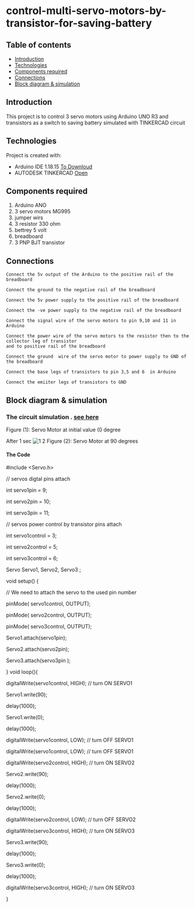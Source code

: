 # control-multi-servo-motors-by-transistor-for-saving-battery



## Table of contents
* [Introduction](#Introduction)
* [Technologies](#technologies)
* [Components required](#Components-required)
* [Connections](#Connections)
* [Block diagram & simulation ](#Block-diagram-&-simulation)



## Introduction
This project is to control 3 servo motors using Arduino UNO R3 and transistors as a switch to saving battery  simulated with TINKERCAD circuit

## Technologies
Project is created with:
* Arduino IDE 1.18.15 [To Downloud](https://www.arduino.cc/en/software)
* AUTODESK TINKERCAD [Open](https://www.tinkercad.com/)
	
## Components required
1. Arduino ANO
2. 3 servo motors MG995
3. jumper wirs
4. 3 resistor 330 ohm 
5. bettrey  5 volt
6. breadboard
7. 3 PNP BJT transistor 

## Connections

    Connect the 5v output of the Arduino to the positive rail of the breadboard

    Connect the ground to the negative rail of the breadboard
    
    Connect the 5v power supply to the positive rail of the breadboard

    Connect the -ve power supply to the negative rail of the breadboard
    
    Connect the signal wire of the servo motors to pin 9,10 and 11 in Arduino
    
    Connect the power wire of the servo motors to the resistor then to the collector leg of transistor
    and to positive rail of the breadboard
    
    Connect the ground  wire of the servo motor to power supply to GND of the breadboard
    
    Connect the base legs of transistors to pin 3,5 and 6  in Arduino
    
    Connect the emiiter legs of transistors to GND
    


## Block diagram & simulation
### The circuit simulation  . [see here](https://www.tinkercad.com/things/1wRWSsRh1OS-control-multi-servo-motors-by-transistor-for-saving-battery/editel)



Figure (1): Servo Motor at initial value (0 degree

After 1 sec
![1 2](https://user-images.githubusercontent.com/64277741/122783332-24ea0a80-d2ba-11eb-81ef-cee1f5e9950c.PNG)
Figure (2): Servo Motor at 90 degrees 

#### The Code 

#include <Servo.h>

// servos digtal pins attach 

int servo1pin = 9;

int servo2pin = 10; 

int servo3pin = 11; 

// servos power control by transistor pins attach 

int servo1control = 3; 

int servo2control = 5;

int servo3control = 6;

Servo Servo1, Servo2, Servo3 ;

void setup() {
  
  // We need to attach the servo to the used pin number

 pinMode( servo1control, OUTPUT);    
 
 pinMode( servo2control, OUTPUT);    
 
 pinMode( servo3control, OUTPUT);           

  Servo1.attach(servo1pin);
  
  Servo2.attach(servo2pin);
  
  Servo3.attach(servo3pin ); 
  
  

} void loop(){

  

digitalWrite(servo1control, HIGH);       // turn ON SERVO1

Servo1.write(90);

  delay(1000);
  
 Servo1.write(0);
 
delay(1000); 

digitalWrite(servo1control, LOW);      // turn OFF SERVO1

digitalWrite(servo1control, LOW);      // turn OFF SERVO1




digitalWrite(servo2control, HIGH);       // turn ON SERVO2

Servo2.write(90);

delay(1000);

Servo2.write(0); 

delay(1000);

digitalWrite(servo2control, LOW);      // turn OFF SERVO2



digitalWrite(servo3control, HIGH);       // turn ON SERVO3

Servo3.write(90);

delay(1000);

Servo3.write(0);

delay(1000);

digitalWrite(servo3control, HIGH);       // turn ON SERVO3

} 
